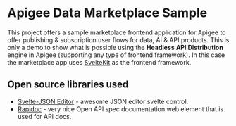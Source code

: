 # Apigee Data Marketplace Sample
This project offers a sample marketplace frontend application for Apigee to offer publishing & subscription user flows for data, AI & API products. This is only a demo to show what is possible using the **Headless API Distribution** engine in Apigee (supporting any type of frontend framework). In this case the marketplace app uses [SvelteKit](https://svelte.dev/) as the frontend framework.

## Open source libraries used
- [Svelte-JSON Editor](https://github.com/josdejong/svelte-jsoneditor) - awesome JSON editor svelte control.
- [Rapidoc](https://rapidocweb.com/) - very nice Open API spec documentation web element that is used for API docs.